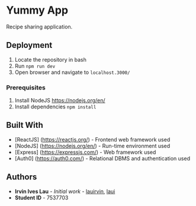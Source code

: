 # Yummy App
Recipe sharing application.

## Deployment
1. Locate the repository in bash
2. Run ```npm run dev```
3. Open browser and navigate to ```localhost.3000/```

### Prerequisites
1. Install NodeJS https://nodejs.org/en/
2. Install dependencies ```npm install```

## Built With
* [ReactJS] (https://reactjs.org/) - Frontend web framework used
* [NodeJS] (https://nodejs.org/en/) - Run-time environment used
* [Express] (https://expressjs.com/) - Web framework used
* [Auth0] (https://auth0.com/) - Relational DBMS and authentication used

## Authors
* **Irvin Ives Lau** - *Initial work* - [lauirvin](https://github.com/lauirvin),  [laui](https://github.coventry.ac.uk/lauirvin)
* **Student ID** - 7537703
